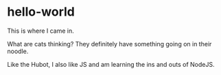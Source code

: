 # hello-world
This is where I came in.

What are cats thinking? They definitely have something going on in their noodle.

Like the Hubot, I also like JS and am learning the ins and outs of NodeJS.
